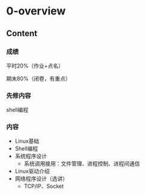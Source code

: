 # 0-overview

## Content

### 成绩

平时20%（作业+点名）

期末80%（闭卷，有重点）

### 先修内容

shell编程

### 内容

* Linux基础
* Shell编程
* 系统程序设计
	* 系统调用接用：文件管理、进程控制、进程间通信
* Linux驱动介绍
* 网络程序设计（选讲）
	* TCP/IP、Socket

